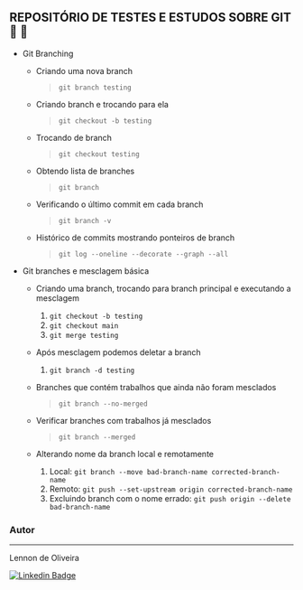## REPOSITÓRIO DE TESTES E ESTUDOS SOBRE GIT :open_file_folder: 🚀


- Git Branching
    * Criando uma nova branch 
        > `git branch testing`
    * Criando branch e trocando para ela
        > `git checkout -b testing`
    * Trocando de branch
        > `git checkout testing`
    * Obtendo lista de branches
        > `git branch`
    * Verificando o último commit em cada branch
        > `git branch -v`  
    * Histórico de commits mostrando ponteiros de branch
        > `git log --oneline --decorate --graph --all`

- Git branches e mesclagem básica
   * Criando uma branch, trocando para branch principal e executando a mesclagem
      1. `git checkout -b testing` 
      2. `git checkout main`
      3. `git merge testing`
   
   * Após mesclagem podemos deletar a branch
      1. `git branch -d testing`  
   
   * Branches que contém trabalhos que ainda não foram mesclados
      > `git branch --no-merged`

   * Verificar branches com trabalhos já mesclados
     > `git branch --merged`
   
   * Alterando nome da branch local e remotamente
     1. Local: `git branch --move bad-branch-name corrected-branch-name`
     2. Remoto: `git push --set-upstream origin corrected-branch-name` 
     3. Excluindo branch com o nome errado: `git push origin --delete bad-branch-name`

### Autor
---

Lennon de Oliveira
 


 [![Linkedin Badge](https://img.shields.io/badge/-Lennon-blue?style=flat-square&logo=Linkedin&logoColor=white&link=https://www.linkedin.com/in/johnlennondeoliveira/)](https://www.linkedin.com/in/johnlennondeoliveira/) 
